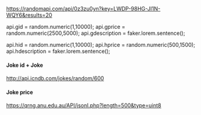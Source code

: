 https://randomapi.com/api/0z3zu0yn?key=LWDP-98HG-JI1N-WQY6&results=20

api.gid = random.numeric(1,10000);
    api.gprice = random.numeric(2500,5000);
    api.gdescription = faker.lorem.sentence();


api.hid = random.numeric(1,10000);
    api.hprice = random.numeric(500,1500);
    api.hdescription = faker.lorem.sentence();

#### Joke id + Joke
http://api.icndb.com/jokes/random/600

#### Joke price
https://qrng.anu.edu.au/API/jsonI.php?length=500&type=uint8
